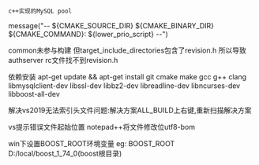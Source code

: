 ````
c++实现的MySQL pool
````

message("-- ${CMAKE_SOURCE_DIR} ${CMAKE_BINARY_DIR} ${CMAKE_COMMAND}: ${lower_prio_script} --")

common未参与构建 但target_include_directories包含了revision.h 所以导致authserver rc文件找不到revision.h

依赖安装
apt-get update && apt-get install git cmake make gcc g++ clang libmysqlclient-dev libssl-dev libbz2-dev libreadline-dev libncurses-dev libboost-all-dev

解决vs2019无法索引头文件问题:解决方案ALL_BUILD上右键,重新扫描解决方案

vs提示错误文件起始位置 notepad++将文件修改位utf8-bom

win下设置BOOST_ROOT环境变量
eg:
    BOOST_ROOT
    D:/local/boost_1_74_0(boost根目录)

